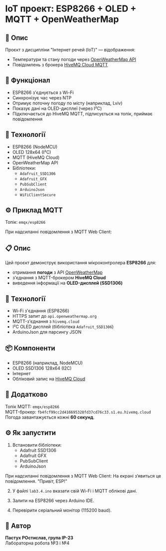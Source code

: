 # IoT проект: ESP8266 + OLED + MQTT + OpenWeatherMap

## 🔧 Опис
Проєкт з дисципліни "Інтернет речей (IoT)" — відображення:
- Температури та стану погоди через [OpenWeatherMap API](https://openweathermap.org/)
- Повідомлень з брокера [HiveMQ Cloud MQTT](https://www.hivemq.com/mqtt-cloud-broker/)

## 🧠 Функціонал
- ESP8266 з'єднується з Wi-Fi
- Синхронізує час через NTP
- Отримує поточну погоду по місту (наприклад, Lviv)
- Показує дані на OLED-дисплеї (через I²C)
- Підключається до HiveMQ MQTT, підписується на топік, приймає повідомлення

## 🧪 Технології
- ESP8266 (NodeMCU)
- OLED 128x64 (I²C)
- MQTT (HiveMQ Cloud)
- OpenWeatherMap API
- Бібліотеки:
  - `Adafruit_SSD1306`
  - `Adafruit_GFX`
  - `PubSubClient`
  - `ArduinoJson`
  - `WiFiClientSecure`

## ⚙️ Приклад MQTT
Топік: `emqx/esp8266`

При надсиланні повідомлення з MQTT Web Client:


## 📋 Опис
Цей проєкт демонструє використання мікроконтролера **ESP8266** для:
- отримання **погоди** з API [OpenWeatherMap](https://openweathermap.org/)
- з'єднання з MQTT-брокером **HiveMQ Cloud**
- виведення інформації на **OLED-дисплей (SSD1306)**

## 🧠 Технології
- Wi-Fi з'єднання (ESP8266)
- HTTPS запит до `api.openweathermap.org`
- MQTT-з'єднання з `hivemq.cloud`
- I²C OLED дисплей (бібліотека `Adafruit_SSD1306`)
- ArduinoJson для парсингу JSON

## 📦 Компоненти
- ESP8266 (наприклад, NodeMCU)
- OLED SSD1306 128x64 (I2C)
- Інтернет
- Обліковий запис на [HiveMQ Cloud](https://console.hivemq.cloud/)

## 📡 Додатково
Топік MQTT: `emqx/esp8266`  
MQTT-брокер: `fb4fcf99cc2d416695328fd37cd76c33.s1.eu.hivemq.cloud`  
Погода завантажується кожні **60 секунд**.

## ⚙️ Як запустити
1. Встановити бібліотеки:
    - Adafruit SSD1306
    - Adafruit GFX
    - PubSubClient
    - ArduinoJson

При надсиланні повідомлення з MQTT Web Client:
На екрані з’явиться це повідомлення. "Привіт, ESP!"

2. У файлі `lab3.4.ino` вказати свій Wi-Fi і MQTT облікові дані.

3. Залити на ESP8266 через Arduino IDE.

4. Перевірити серіальний монітор (115200 baud).

## 🔗 Автор
**Пастух РОстислав, група ІР-23**  
Лабораторна робота №3 і №4
